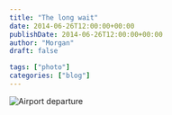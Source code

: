 ```yaml
---
title: "The long wait"
date: 2014-06-26T12:00:00+00:00
publishDate: 2014-06-26T12:00:00+00:00
author: "Morgan"
draft: false

tags: ["photo"]
categories: ["blog"]
---
```


![Airport departure](assets/img/2014/20140626_01.jpg)
